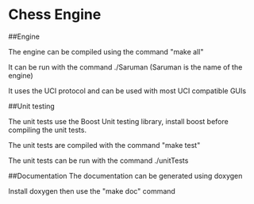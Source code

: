 Chess Engine
=====

##Engine

The engine can be compiled using the command "make all"

It can be run with the command ./Saruman (Saruman is the name of the engine)

It uses the UCI protocol and can be used with most UCI compatible GUIs

##Unit testing

The unit tests use the Boost Unit testing library, install boost before compiling the unit tests.

The unit tests are compiled with the command "make test"

The unit tests can be run with the command ./unitTests

##Documentation
The documentation can be generated using doxygen

Install doxygen then use the "make doc" command

